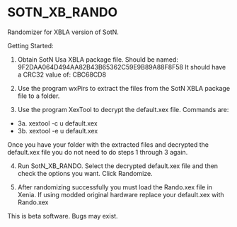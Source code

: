 # SOTN_XB_RANDO
Randomizer for XBLA version of SotN.

Getting Started:
1. Obtain SotN Usa XBLA package file. Should be named: 9F2DAA064D494AA82B43B65362C59E9B89A88F8F58
It should have a CRC32 value of: CBC68CD8

2. Use the program wxPirs to extract the files from the SotN XBLA package file to a folder.

3. Use the program XexTool to decrypt the default.xex file. Commands are:
* 3a. xextool -c u default.xex
* 3b. xextool -e u default.xex

Once you have your folder with the extracted files and decrypted the default.xex file you do not need to do steps 1 through 3 again.

4. Run SotN_XB_RANDO. Select the decrypted default.xex file and then check the options you want. Click Randomize. 

5. After randomizing successfully you must load the Rando.xex file in Xenia. If using modded original hardware replace your default.xex with Rando.xex

This is beta software. Bugs may exist.
